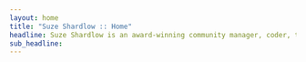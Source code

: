 ```yaml
---
layout: home
title: "Suze Shardlow :: Home"
headline: Suze Shardlow is an award-winning community manager, coder, tech writer and tech event MC.
sub_headline:
---
```

